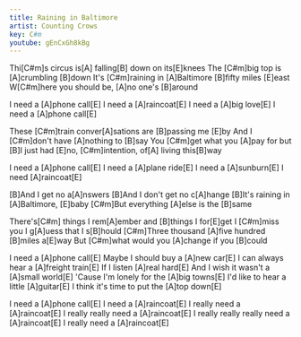 ```yaml
---
title: Raining in Baltimore
artist: Counting Crows
key: C#m
youtube: gEnCxGh8kBg
---
```


Thi[C#m]s circus is[A] falling[B] down on its[E]knees
The [C#m]big top is [A]crumbling [B]down
It's [C#m]raining in [A]Baltimore [B]fifty miles [E]east
W[C#m]here you should be, [A]no one's [B]around

I need a [A]phone call[E]
I need a [A]raincoat[E]
I need a [A]big love[E]
I need a [A]phone call[E]

These [C#m]train conver[A]sations are [B]passing me [E]by
And I [C#m]don't have [A]nothing to [B]say
You [C#m]get what you [A]pay for but [B]I just had [E]no,
[C#m]intention, of[A] living this[B]way

I need a [A]phone call[E]
I need a [A]plane ride[E]
I need a [A]sunburn[E]
I need [A]raincoat[E]

[B]And I get no a[A]nswers
[B]And I don't get no c[A]hange
[B]It's raining in [A]Baltimore, [E]baby
[C#m]But everything [A]else is the [B]same

There's[C#m] things I rem[A]ember and [B]things I for[E]get
I [C#m]miss you I g[A]uess that I s[B]hould
[C#m]Three thousand [A]five hundred [B]miles a[E]way
But [C#m]what would you [A]change if you [B]could

I need a [A]phone call[E]
Maybe I should buy a [A]new car[E]
I can always hear a [A]freight train[E]
If I listen [A]real hard[E]
And I wish it wasn't a [A]small world[E]
'Cause I'm lonely for the [A]big towns[E]
I'd like to hear a little [A]guitar[E]
I think it's time to put the [A]top down[E]

I need a [A]phone call[E]
I need a [A]raincoat[E]
I really need a [A]raincoat[E]
I really really need a [A]raincoat[E]
I really really really need a [A]raincoat[E]
I really need a [A]raincoat[E]
